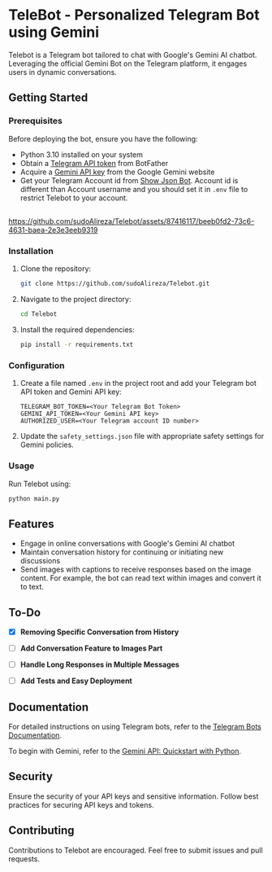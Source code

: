 # TeleBot - Personalized Telegram Bot using Gemini

Telebot is a Telegram bot tailored to chat with Google's Gemini AI chatbot. Leveraging the official Gemini Bot on the Telegram platform, it engages users in dynamic conversations.


## Getting Started

### Prerequisites

Before deploying the bot, ensure you have the following:

- Python 3.10 installed on your system
- Obtain a [Telegram API token](https://core.telegram.org/bots) from BotFather
- Acquire a [Gemini API key](https://makersuite.google.com/app/apikey) from the Google Gemini website
- Get your Telegram Account id from [Show Json Bot](https://t.me/ShowJsonBot). Account id is different than Account username and you should set it in `.env` file to restrict Telebot to your account.

##


https://github.com/sudoAlireza/Telebot/assets/87416117/beeb0fd2-73c6-4631-baea-2e3e3eeb9319



### Installation

1. Clone the repository:

   ```bash
   git clone https://github.com/sudoAlireza/Telebot.git
   ```

2. Navigate to the project directory:

   ```bash
   cd Telebot
   ```

3. Install the required dependencies:

   ```bash
   pip install -r requirements.txt
   ```

### Configuration

1. Create a file named `.env` in the project root and add your Telegram bot API token and Gemini API key:

   ```dotenv
   TELEGRAM_BOT_TOKEN=<Your Telegram Bot Token>
   GEMINI_API_TOKEN=<Your Gemini API key>
   AUTHORIZED_USER=<Your Telegram account ID number>
   ```

2. Update the `safety_settings.json` file with appropriate safety settings for Gemini policies.

### Usage

Run Telebot using:

```bash
python main.py
```

## Features

- Engage in online conversations with Google's Gemini AI chatbot
- Maintain conversation history for continuing or initiating new discussions
- Send images with captions to receive responses based on the image content. For example, the bot can read text within images and convert it to text.


## To-Do

- [x] **Removing Specific Conversation from History**
- [ ] **Add Conversation Feature to Images Part**
- [ ] **Handle Long Responses in Multiple Messages**
- [ ] **Add Tests and Easy Deployment**


## Documentation

For detailed instructions on using Telegram bots, refer to the [Telegram Bots Documentation](https://core.telegram.org/bots).

To begin with Gemini, refer to the [Gemini API: Quickstart with Python](https://ai.google.dev/tutorials/python_quickstart).


## Security

Ensure the security of your API keys and sensitive information. Follow best practices for securing API keys and tokens.

## Contributing

Contributions to Telebot are encouraged. Feel free to submit issues and pull requests.
